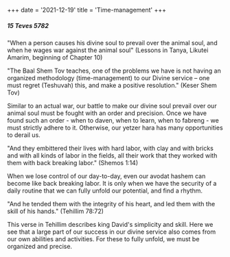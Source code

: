 +++
date = '2021-12-19'
title = 'Time-management'
+++

##### 15 Teves 5782

"When a person causes his divine soul to prevail over the animal soul, and when he wages war against the animal soul" (Lessons in Tanya, Likutei Amarim, beginning of Chapter 10)

"The Baal Shem Tov teaches, one of the problems we have is not having an organized methodology (time-management) to our Divine service – one must regret (Teshuvah) this, and make a positive resolution." (Keser Shem Tov)

Similar to an actual war, our battle to make our divine soul prevail over our animal soul must be fought with an order and precision. Once we have found such an order - when to daven, when to learn, when to fabreng - we must strictly adhere to it. Otherwise, our yetzer hara has many opportunities to derail us.

"And they embittered their lives with hard labor, with clay and with bricks and with all kinds of labor in the fields, all their work that they worked with them with back breaking labor." (Shemos 1:14)

When we lose control of our day-to-day, even our avodat hashem can become like back breaking labor. It is only when we have the security of a daily routine that we can fully unfold our potential, and find a rhythm.

"And he tended them with the integrity of his heart, and led them with the skill of his hands." (Tehillim 78:72)

This verse in Tehillim describes king David's simplicity and skill. Here we see that a large part of our success in our divine service also comes from our own abilities and activities. For these to fully unfold, we must be organized and precise.
